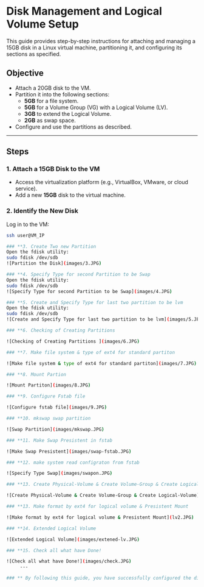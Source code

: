 # Disk Management and Logical Volume Setup

This guide provides step-by-step instructions for attaching and managing a 15GB disk in a Linux virtual machine, partitioning it, and configuring its sections as specified.

## Objective

- Attach a 20GB disk to the VM.
- Partition it into the following sections:
  - **5GB** for a file system.
  - **5GB** for a Volume Group (VG) with a Logical Volume (LV).
  - **3GB** to extend the Logical Volume.
  - **2GB** as swap space.
- Configure and use the partitions as described.

---

## Steps

### **1. Attach a 15GB Disk to the VM**

- Access the virtualization platform (e.g., VirtualBox, VMware, or cloud service).
- Add a new **15GB** disk to the virtual machine.

### **2. Identify the New Disk**

 Log in to the VM:
   ```bash
   ssh user@VM_IP

### **3. Create Two new Partition
Open the fdisk utility:
sudo fdisk /dev/sdb
![Partition the Disk](images/3.JPG)

### **4. Specify Type for second Partition to be Swap
Open the fdisk utility:
sudo fdisk /dev/sdb
![Specify Type for second Partition to be Swap](images/4.JPG)

### **5. Create and Specify Type for last two partition to be lvm
Open the fdisk utility:
sudo fdisk /dev/sdb
![Create and Specify Type for last two partition to be lvm](images/5.JPG)

### **6. Checking of Creating Partitions

![Checking of Creating Partitions ](images/6.JPG)

### **7. Make file system & type of ext4 for standard partiton

![Make file system & type of ext4 for standard partiton](images/7.JPG)

### **8. Mount Partion

![Mount Partiton](images/8.JPG)

### **9. Configure Fstab file

![Configure fstab file](images/9.JPG)

### **10. mkswap swap partition

![Swap Partition](images/mkswap.JPG)

### **11. Make Swap Presistent in fstab

![Make Swap Presistent](images/swap-fstab.JPG)

### **12. make system read configraton from fstab

![Specify Type Swap](images/swapon.JPG)

### **13. Create Physical-Volume & Create Volume-Group & Create Logical-Volume

![Create Physical-Volume & Create Volume-Group & Create Logical-Volume](lv1.JPG)

### **13. Make format by ext4 for logical volume & Presistent Mount

![Make format by ext4 for logical volume & Presistent Mount](lv2.JPG)

### **14. Extended Logical Volume 

![Extended Logical Volume](images/extened-lv.JPG)

### **15. Check all what have Done!

![Check all what have Done!](images/check.JPG)
		---

### ** By following this guide, you have successfully configured the disk with partitions, swap space, and logical volumes on your Linux VM.




